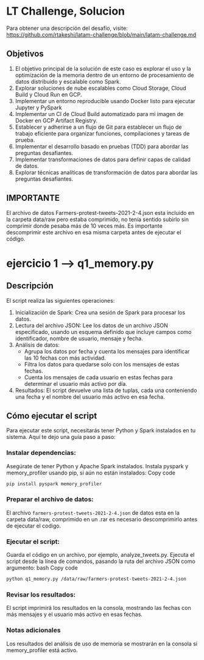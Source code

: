 # LT Challenge, Solucion

Para obtener una descripción del desafío, visite: https://github.com/rtakeshi/latam-challenge/blob/main/latam-challenge.md

## Objetivos

1. El objetivo principal de la solución de este caso es explorar el uso y la optimización de la memoria dentro de un entorno de procesamiento de datos distribuido y escalable como Spark.
2. Explorar soluciones de nube escalables como Cloud Storage, Cloud Build y Cloud Run en GCP.
3. Implementar un entorno reproducible usando Docker listo para ejecutar Jupyter y PySpark
4. Implementar un CI de Cloud Build automatizado para mi imagen de Docker en GCP Artifact Registry.
5. Establecer y adherirse a un flujo de Git para establecer un flujo de trabajo eficiente para organizar funciones, compilaciones y tareas de prueba.
6. Implementar el desarrollo basado en pruebas (TDD) para abordar las preguntas desafiantes.
7. Implementar transformaciones de datos para definir capas de calidad de datos.
8. Explorar técnicas analíticas de transformación de datos para abordar las preguntas desafiantes.

## IMPORTANTE
El archivo de datos Farmers-protest-tweets-2021-2-4.json esta incluido en la carpeta data/raw pero estaba comprimido, no tenía sentido subirlo sin comprimir donde pesaba más de 10 veces más. Es importante descomprimir este archivo en esa misma carpeta antes de ejecutar el código.

# ejercicio 1 --> q1_memory.py

## Descripción
El script realiza las siguientes operaciones:

1. Inicialización de Spark: Crea una sesión de Spark para procesar los datos.
2. Lectura del archivo JSON: Lee los datos de un archivo JSON especificado, usando un esquema definido que incluye campos como identificador, nombre de usuario, mensaje y fecha.
3. Análisis de datos:
    - Agrupa los datos por fecha y cuenta los mensajes para identificar las 10 fechas con más actividad.
    - Filtra los datos para quedarse solo con los mensajes de estas fechas.
    - Cuenta los mensajes de cada usuario en estas fechas para determinar el usuario más activo por día.
4. Resultados: El script devuelve una lista de tuplas, cada una conteniendo una fecha y el nombre del usuario más activo en esa fecha.

## Cómo ejecutar el script
Para ejecutar este script, necesitarás tener Python y Spark instalados en tu sistema. Aquí te dejo una guía paso a paso:

### Instalar dependencias:
Asegúrate de tener Python y Apache Spark instalados.
Instala pyspark y memory_profiler usando pip, si aún no están instalados:
Copy code
```bash 
pip install pyspark memory_profiler
```

### Preparar el archivo de datos:
El archivo ```farmers-protest-tweets-2021-2-4.json``` de datos esta en la carpeta data/raw, comprimido en un .rar es necesario descomprimirlo antes de ejecutar el codigo.

### Ejecutar el script:
Guarda el código en un archivo, por ejemplo, analyze_tweets.py.
Ejecuta el script desde la línea de comandos, pasando la ruta del archivo JSON como argumento:
bash
Copy code
```bash 
python q1_memory.py /data/raw/farmers-protest-tweets-2021-2-4.json
```

### Revisar los resultados:
El script imprimirá los resultados en la consola, mostrando las fechas con más mensajes y el usuario más activo en esas fechas.

### Notas adicionales
Los resultados del análisis de uso de memoria se mostrarán en la consola si memory_profiler está activo.